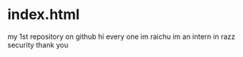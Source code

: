 # index.html
my 1st repository on github
hi every one im raichu 
im an intern in razz security
thank you
